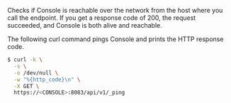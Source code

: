 Checks if Console is reachable over the network from the host where you call the endpoint.
If you get a response code of 200, the request succeeded, and Console is both alive and reachable.

The following curl command pings Console and prints the HTTP response code.

```bash
$ curl -k \
  -s \
  -o /dev/null \
  -w "%{http_code}\n" \
  -X GET \
  https://<CONSOLE>:8083/api/v1/_ping
```
